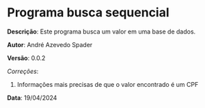 # Programa busca sequencial

**Descrição**: 
Este programa busca um valor em uma base de dados.

**Autor**: 
André Azevedo Spader

**Versão**: 0.0.2

*Correções*: 
1. Informações mais precisas de que o valor encontrado é um CPF

**Data**: 19/04/2024

